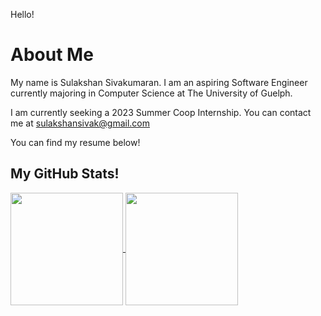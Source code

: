 Hello! 

# About Me

My name is Sulakshan Sivakumaran. I am an aspiring Software Engineer currently majoring in Computer Science at The University of Guelph.

I am currently seeking a 2023 Summer Coop Internship. You can contact me at sulakshansivak@gmail.com

You can find my resume below!



## My GitHub Stats!

<a href="https://github.com/SulakshanSiva">
  <img height="180em" align="center" 
       src="https://github-readme-stats.vercel.app/api?username=SulakshanSiva&count_private=true&show_icons=true&theme=vue-dark" />
  <img height="180em" align="center" 
       src="https://github-readme-stats.vercel.app/api/top-langs/?username=SulakshanSiva&theme=vue-dark&langs_count=6&layout=compact" />
</a>
